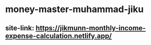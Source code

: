 # money-master-muhammad-jiku
## site-link: https://jikmunn-monthly-income-expense-calculation.netlify.app/